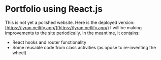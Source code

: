 # Portfolio using React.js

This is not yet a polished website. Here is the deployed version: [https://lyran.netlify.app/](https://lyran.netlify.app/)
I will be making improvements to the site periodically.
In the meantime, it contains:

* React hooks and router functionality
* Some reusable code from class activities (as opose to re-inventing the wheel)
